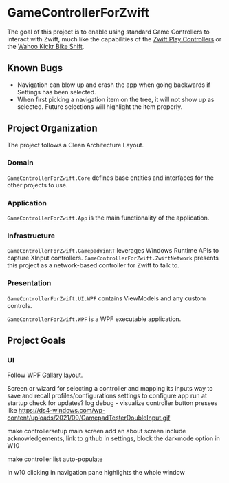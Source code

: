 # GameControllerForZwift

The goal of this project is to enable using standard Game Controllers to interact with Zwift, much like the capabilities of the [Zwift Play Controllers](https://us.zwift.com/products/zwift-play?variant=43737779896576) or the [Wahoo Kickr Bike Shift](https://www.wahoofitness.com/devices/indoor-cycling/smart-bikes/kickr-bike-shift-buy).

## Known Bugs

- Navigation can blow up and crash the app when going backwards if Settings has been selected.
- When first picking a navigation item on the tree, it will not show up as selected. Future selections will highlight the item properly.

## Project Organization

The project follows a Clean Architecture Layout.

### Domain

`GameControllerForZwift.Core` defines base entities and interfaces for the other projects to use.

### Application

`GameControllerForZwift.App` is the main functionality of the application.

### Infrastructure

`GameControllerForZwift.GamepadWinRT` leverages Windows Runtime APIs to capture XInput controllers.
`GameControllerForZwift.ZwiftNetwork` presents this project as a network-based controller for Zwift to talk to.

### Presentation

`GameControllerForZwift.UI.WPF` contains ViewModels and any custom controls.

`GameControllerForZwift.WPF` is a WPF executable application.

## Project Goals

### UI

Follow WPF Gallary layout.

Screen or wizard for selecting a controller and mapping its inputs
way to save and recall profiles/configurations
settings to configure app
	run at startup
	check for updates?
log
debug - visualize controller button presses like
https://ds4-windows.com/wp-content/uploads/2021/09/GamepadTesterDoubleInput.gif


make controllersetup main screen
add an about screen
	include acknowledgements, link to github
in settings, block the darkmode option in W10

make controller list auto-populate

In w10 clicking in navigation pane highlights the whole window